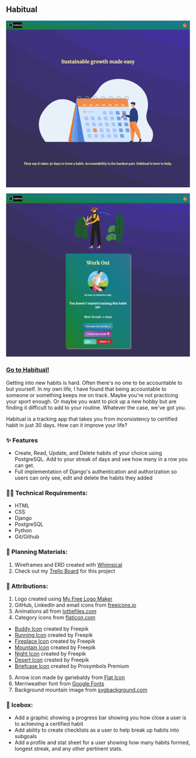 ## Habitual

![A screenshot of the Habitual home page.](./main_app/static/images/README1.png)

![A screenshot of the Habitual habit detail page.](./main_app/static/images/README2.png)

### [Go to Habitual!](https://habitual.fly.dev/)

Getting into new habits is hard. Often there's no one to be accountable to but yourself. In my own life, I have found that being accountable to someone or something keeps me on track. Maybe you're not practicing your sport enough. Or maybe you want to pick up a new hobby but are finding it difficult to add to your routine. Whatever the case, we've got you.

Habitual is a tracking app that takes you from inconsistency to certified habit in just 30 days. How can it improve your life?

### ✨ Features

- Create, Read, Update, and Delete habits of your choice using PostgreSQL. Add to your streak of days and see how many in a row you can get.
- Full implementation of Django's authentication and authorization so users can only see, edit and delete the habits they added

### 🧑‍💻 Technical Requirements:

- HTML
- CSS
- Django
- PostgreSQL
- Python
- Git/Github

### 📝 Planning Materials:

1. Wireframes and ERD created with [Whimsical](https://whimsical.com/)
2. Check out my [Trello Board](https://trello.com/b/Im3WKt3U/habitual) for this project

### 🙏 Attributions: 

1. Logo created using [My Free Logo Maker](https://myfreelogomaker.com/)
2. GitHub, LinkedIn and email icons from [freeicons.io](https://freeicons.io/)
3. Animations all from [lottiefiles.com](https://www.lottiefiles.com/)
4. Category icons from [flaticon.com](https://www.flaticon.com/)
  - [Buddy Icon](https://www.flaticon.com/free-icons/buddy) created by Freepik
  - [Running Icon](https://www.flaticon.com/free-icons/exercise) created by Freepik
  - [Fireplace Icon](https://www.flaticon.com/free-icons/furniture-and-household) created by Freepik
  - [Mountain Icon](https://www.flaticon.com/free-icons/mountain) created by Freepik
  - [Night Icon](https://www.flaticon.com/free-icons/mountain) created by Freepik
  - [Desert Icon](https://www.flaticon.com/free-icons/desert) created by Freepik
  - [Briefcase Icon](https://www.flaticon.com/free-icons/professions-and-jobs) created by Prosymbols Premium
5. Arrow icon made by gariebaldy from [Flat Icon](https://www.flaticon.com/free-icon/back_4467785?term=arrow+navigation&related_id=4467785)
5. Merriweather font from [Google Fonts](https://fonts.google.com/specimen/Merriweather)
6. Background mountain image from [svgbackground.com](https://www.svgbackgrounds.com/)

### 🧊 Icebox:

- Add a graphic showing a progress bar showing you how close a user is to achieving a certified habit
- Add ability to create checklists as a user to help break up habits into subgoals
- Add a profile and stat sheet for a user showing how many habits formed, longest streak, and any other pertinent stats.